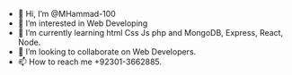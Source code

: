 - 👋 Hi, I’m @MHammad-100
- 👀 I’m interested in Web Developing
- 🌱 I’m currently learning html Css Js php and MongoDB, Express, React, Node.
- 💞️ I’m looking to collaborate on Web Developers.
- 📫 How to reach me +92301-3662885.

<!---
MHammad-100/MHammad-100 is a ✨ special ✨ repository because its `README.md` (this file) appears on your GitHub profile.
You can click the Preview link to take a look at your changes.
--->
